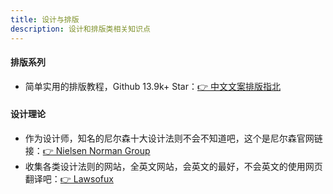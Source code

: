 ```yaml
---
title: 设计与排版
description: 设计和排版类相关知识点
---
```


#### 排版系列
- 简单实用的排版教程，Github 13.9k+ Star：[👉 中文文案排版指北](https://github.com/sparanoid/chinese-copywriting-guidelines/blob/master/README.zh-Hans.md)

#### 设计理论
- 作为设计师，知名的尼尔森十大设计法则不会不知道吧，这个是尼尔森官网链接：[👉 Nielsen Norman Group](https://www.nngroup.com/)
- 收集各类设计法则的网站，全英文网站，会英文的最好，不会英文的使用网页翻译吧：[👉 Lawsofux](https://lawsofux.com/)